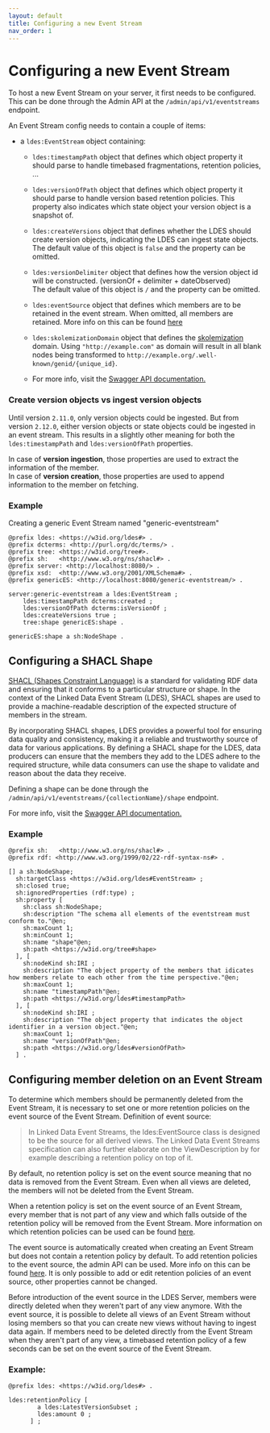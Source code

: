 ```yaml
---
layout: default
title: Configuring a new Event Stream
nav_order: 1
---
```


# Configuring a new Event Stream

To host a new Event Stream on your server, it first needs to be configured.
This can be done through the Admin API at the `/admin/api/v1/eventstreams` endpoint.

An Event Stream config needs to contain a couple of items:

* a `ldes:EventStream` object containing:
    * `ldes:timestampPath` object that defines which object property it should parse to handle timebased fragmentations,
      retention policies, ...
    * `ldes:versionOfPath` object that defines which object property it should parse to handle version based retention
      policies.
      This property also indicates which state object your version object is a snapshot of.
    * `ldes:createVersions` object that defines whether the LDES should create version objects, indicating the LDES can
      ingest state objects. \
      The default value of this object is `false` and the property can be omitted.
    * `ldes:versionDelimiter` object that defines how the version object id will be constructed. (versionOf +
      delimiter + dateObserved) \
      The default value of this object is `/` and the property can be omitted.
    * `ldes:eventSource` object that defines which members are to be retained in the event stream.
      When omitted, all members are retained. More info on this can be
      found [here](./event-stream#configuring-member-deletion-on-an-event-stream)
    * `ldes:skolemizationDomain` object that defines the [skolemization](../features/skolemization) domain.
      Using `"http://example.com"` as domain will result in all blank nodes being transformed to
      `http://example.org/.well-known/genid/{unique_id}`.

    * For more info, visit the [Swagger API documentation.](./admin-api)

### Create version objects vs ingest version objects

Until version `2.11.0`, only version objects could be ingested. But from version `2.12.0`, either version objects or
state objects could be ingested in an event stream. This results in a slightly other meaning for both the
`ldes:timestampPath`
and `ldes:versionOfPath` properties.

In case of **version ingestion**, those properties are used to extract the information of the member. \
In case of **version creation**, those properties are used to append information to the member on fetching.

### Example

Creating a generic Event Stream named "generic-eventstream"

````turtle
@prefix ldes: <https://w3id.org/ldes#> .
@prefix dcterms: <http://purl.org/dc/terms/> .
@prefix tree: <https://w3id.org/tree#>.
@prefix sh:   <http://www.w3.org/ns/shacl#> .
@prefix server: <http://localhost:8080/> .
@prefix xsd:  <http://www.w3.org/2001/XMLSchema#> .
@prefix genericES: <http://localhost:8080/generic-eventstream/> .

server:generic-eventstream a ldes:EventStream ;
    ldes:timestampPath dcterms:created ;
    ldes:versionOfPath dcterms:isVersionOf ;
    ldes:createVersions true ;
    tree:shape genericES:shape .

genericES:shape a sh:NodeShape .
````

## Configuring a SHACL Shape

[SHACL (Shapes Constraint Language)](https://www.w3.org./TR/shacl/) is a standard for validating RDF data and ensuring
that it conforms to a particular structure or shape.
In the context of the Linked Data Event Stream (LDES), SHACL shapes are used to provide
a machine-readable description of the expected structure of members in the stream.

By incorporating SHACL shapes, LDES provides a powerful tool for ensuring data quality
and consistency, making it a reliable and trustworthy source of data for various
applications.
By defining a SHACL shape for the LDES, data producers can ensure that the members
they add to the LDES adhere to the required structure, while data consumers can use
the shape to validate and reason about the data they receive.

Defining a shape can be done through the `/admin/api/v1/eventstreams/{collectionName}/shape` endpoint.

For more info, visit the [Swagger API documentation.](./admin-api)

### Example

````turtle
@prefix sh:   <http://www.w3.org/ns/shacl#> .
@prefix rdf: <http://www.w3.org/1999/02/22-rdf-syntax-ns#> .

[] a sh:NodeShape;
  sh:targetClass <https://w3id.org/ldes#EventStream> ;
  sh:closed true;
  sh:ignoredProperties (rdf:type) ;
  sh:property [
    sh:class sh:NodeShape;
    sh:description "The schema all elements of the eventstream must conform to."@en;
    sh:maxCount 1;
    sh:minCount 1;
    sh:name "shape"@en;
    sh:path <https://w3id.org/tree#shape>
  ], [
    sh:nodeKind sh:IRI ;
    sh:description "The object property of the members that idicates how members relate to each other from the time perspective."@en;
    sh:maxCount 1;
    sh:name "timestampPath"@en;
    sh:path <https://w3id.org/ldes#timestampPath>
  ], [
    sh:nodeKind sh:IRI ;
    sh:description "The object property that indicates the object identifier in a version object."@en;
    sh:maxCount 1;
    sh:name "versionOfPath"@en;
    sh:path <https://w3id.org/ldes#versionOfPath>
  ] .
````

## Configuring member deletion on an Event Stream

To determine which members should be permanently deleted from the Event Stream, it is necessary to set one or more
retention policies on the event source of the Event Stream.
Definition of event source:

> In Linked Data Event Streams, the ldes:EventSource class is designed to be the source for all derived views. The
> Linked Data Event Streams specification can also further elaborate on the ViewDescription by for example describing a
> retention policy on top of it.

By default, no retention policy is set on the event source meaning that no data is removed from the Event Stream. Even
when all views are deleted, the members will not be deleted from the Event Stream.

When a retention policy is set on the event source of an Event Stream, every member that is not part of any view and
which falls outside of the retention policy will be removed from the Event Stream.
More information on which retention policies can be used can be found [here](./retention-policies/index).

The event source is automatically created when creating an Event Stream but does not contain a retention policy by
default.
To add retention policies to the event source, the admin API can be used. More info on this can be
found [here](./admin-api).
It is only possible to add or edit retention policies of an event source, other properties cannot be changed.

Before introduction of the event source in the LDES Server, members were directly deleted when they weren't part of any
view anymore.
With the event source, it is possible to delete all views of an Event Stream without losing members so that you can
create new views without having to ingest data again.
If members need to be deleted directly from the Event Stream when they aren't part of any view, a timebased retention
policy of a few seconds can be set on the event source of the Event Stream.

### Example:

````turtle
@prefix ldes: <https://w3id.org/ldes#> .

ldes:retentionPolicy [
        a ldes:LatestVersionSubset ;
        ldes:amount 0 ;
      ] ;
````
